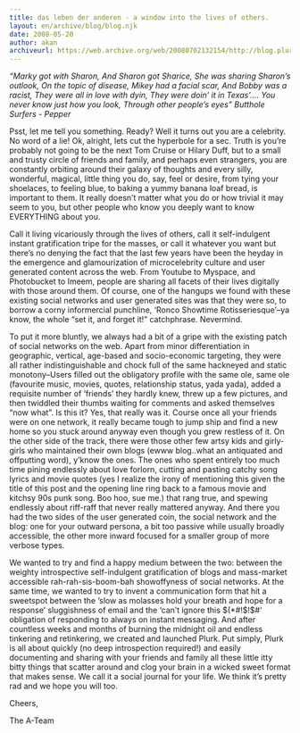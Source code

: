 ```yaml
---
title: das leben der anderen - a window into the lives of others.
layout: en/archive/blog/blog.njk
date: 2008-05-20
author: akan
archiveurl: https://web.archive.org/web/20080702132154/http://blog.plurk.com/2008/05/20/das-leben-der-anderen-a-window-into-the-lives-of-others/
---
```

*“Marky got with Sharon, And Sharon got Sharice, She was sharing Sharon’s outlook, On the topic of disease, Mikey had a facial scar, And Bobby was a racist, They were all in love with dyin, They were doin’ it in Texas’…. You never know just how you look, Through other people’s eyes” Butthole Surfers - Pepper*

Psst, let me tell you something. Ready? Well it turns out you are a celebrity. No word of a lie! Ok, alright, lets cut the hyperbole for a sec. Truth is you’re probably not going to be the next Tom Cruise or Hilary Duff, but to a small and trusty circle of friends and family, and perhaps even strangers, you are constantly orbiting around their galaxy of thoughts and every silly, wonderful, magical, little thing you do, say, feel or desire, from tying your shoelaces, to feeling blue, to baking a yummy banana loaf bread, is important to them. It really doesn’t matter what you do or how trivial it may seem to you, but other people who know you deeply want to know EVERYTHING about you.

Call it living vicariously through the lives of others, call it self-indulgent instant gratification tripe for the masses, or call it whatever you want but there’s no denying the fact that the last few years have been the heyday in the emergence and glamourization of microcelebrity culture and user generated content across the web. From Youtube to Myspace, and Photobucket to Imeem, people are sharing all facets of their lives digitally with those around them. Of course, one of the hangups we found with these existing social networks and user generated sites was that they were so, to borrow a corny informercial punchline, ‘Ronco Showtime Rotisseriesque’–ya know, the whole “set it, and forget it!” catchphrase. Nevermind.

To put it more bluntly, we always had a bit of a gripe with the existing patch of social networks on the web.  Apart from minor differentiation in geographic, vertical, age-based and socio-economic targeting, they were all rather indistinguishable and chock full of the same hackneyed and static monotony–Users filled out the obligatory profile with the same ole, same ole (favourite music, movies, quotes, relationship status, yada yada), added a requisite number of ‘friends’ they hardly knew, threw up a few pictures, and then twiddled their thumbs waiting for comments and asked themselves “now what”. Is this it? Yes, that really was it. Course once all your friends were on one network, it really became tough to jump ship and find a new home so you stuck around anyway even though you grew restless of it.  On the other side of the track, there were those other few artsy kids and girly-girls who maintained their own blogs (ewww blog..what an antiquated and offputting word), y’know the ones. The ones who spent entirely too much time pining endlessly about love forlorn, cutting and pasting catchy song lyrics and movie quotes (yes I realize the irony of mentioning this given the title of this post and the opening line ring back to a famous movie and kitchsy 90s punk song. Boo hoo, sue me.) that rang true, and spewing endlessly about riff-raff that never really mattered anyway.  And there you had the two sides of the user generated coin, the social network and the blog: one for your outward persona, a bit too passive while usually broadly accessible, the other more inward focused for a smaller group of more verbose types.

We wanted to try and find a happy medium between the two: between the weighty introspective self-indulgent gratification of blogs and mass-market accessible rah-rah-sis-boom-bah showoffyness of social networks. At the same time, we wanted to try to invent a communication form that hit a sweetspot between the ’slow as molasses hold your breath and hope for a response’ sluggishness of email and the ‘can’t ignore this $(*#!$!$#’ obligation of responding to always on instant messaging. And after countless weeks and months of burning the midnight oil and endless tinkering and retinkering, we created and launched Plurk. Put simply, Plurk is all about quickly (no deep introspection required!) and easily documenting and sharing with your friends and family all these little itty bitty things that scatter around and clog your brain in a wicked sweet format that makes sense. We call it a social journal for your life. We think it’s pretty rad and we hope you will too.

Cheers,

The A-Team